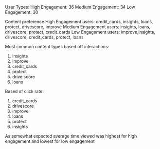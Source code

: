 User Types: 
High Engagement: 36
Medium Engagement: 34
Low Engagement: 30

Content preference
High Engagement users: credit_cards, insights, loans, protect, drivescore, improve 
Medium Engagement users: insights, loans, drivescore, protect, credit_cards
Low Engagement users: improve,insights, drivescore, credit_cards, protect, loans 

Most common content types based off interactions:
1. insights
2. improve
3. credit_cards
4. protect
5. drive score
6. loans

Based of click rate:
1. credit_cards
2. drivescore
3. improve
4. loans
5. protect
6. insights

As somewhat expected average time viewed was highest for high engagement and lowest for low engagement
